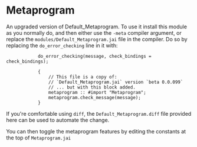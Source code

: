 # Metaprogram

An upgraded version of Default_Metaprogram.  To use it install this module as you normally do, and then either use the `-meta` compiler argument, or replace the `modules/Default_Metaprogram.jai` file in the compiler.  Do so by replacing the `do_error_checking` line in it with:

```jai
            do_error_checking(message, check_bindings = check_bindings);

            {
                // This file is a copy of:
                // `Default_Metaprogram.jai` version `beta 0.0.099`
                // ... but with this block added.
                metaprogram :: #import "Metaprogram";
                metaprogram.check_message(message);
            }
```

If you're comfortable using `diff`, the `Default_Metaprogram.diff` file provided here can be used to automate the change.

You can then toggle the metaprogram features by editing the constants at the top of `Metaprogram.jai`

